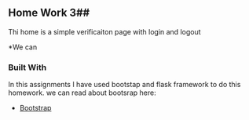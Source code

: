 ## Home Work 3##
Thi home is a simple verificaiton page with login and logout

*We can 

### Built With

In this assignments I have used bootstap and flask framework to do this homework. we can read about bootsrap here:
* [Bootstrap](https://getbootstrap.com)